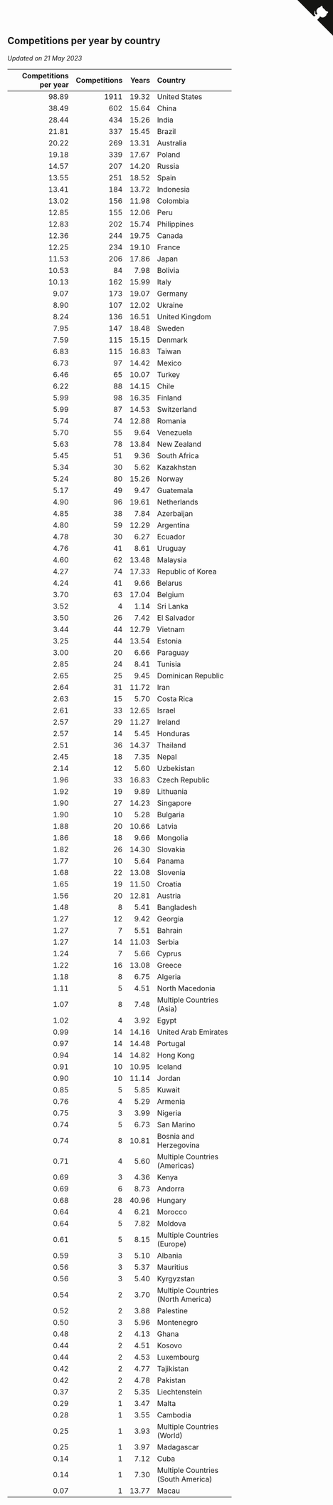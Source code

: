 ## Competitions per year by country

*Updated on 21 May 2023*

| Competitions per year | Competitions | Years | Country |
| ---: | ---: | ---: | :--- |
| 98.89 | 1911 | 19.32 | United States |
| 38.49 | 602 | 15.64 | China |
| 28.44 | 434 | 15.26 | India |
| 21.81 | 337 | 15.45 | Brazil |
| 20.22 | 269 | 13.31 | Australia |
| 19.18 | 339 | 17.67 | Poland |
| 14.57 | 207 | 14.20 | Russia |
| 13.55 | 251 | 18.52 | Spain |
| 13.41 | 184 | 13.72 | Indonesia |
| 13.02 | 156 | 11.98 | Colombia |
| 12.85 | 155 | 12.06 | Peru |
| 12.83 | 202 | 15.74 | Philippines |
| 12.36 | 244 | 19.75 | Canada |
| 12.25 | 234 | 19.10 | France |
| 11.53 | 206 | 17.86 | Japan |
| 10.53 | 84 | 7.98 | Bolivia |
| 10.13 | 162 | 15.99 | Italy |
| 9.07 | 173 | 19.07 | Germany |
| 8.90 | 107 | 12.02 | Ukraine |
| 8.24 | 136 | 16.51 | United Kingdom |
| 7.95 | 147 | 18.48 | Sweden |
| 7.59 | 115 | 15.15 | Denmark |
| 6.83 | 115 | 16.83 | Taiwan |
| 6.73 | 97 | 14.42 | Mexico |
| 6.46 | 65 | 10.07 | Turkey |
| 6.22 | 88 | 14.15 | Chile |
| 5.99 | 98 | 16.35 | Finland |
| 5.99 | 87 | 14.53 | Switzerland |
| 5.74 | 74 | 12.88 | Romania |
| 5.70 | 55 | 9.64 | Venezuela |
| 5.63 | 78 | 13.84 | New Zealand |
| 5.45 | 51 | 9.36 | South Africa |
| 5.34 | 30 | 5.62 | Kazakhstan |
| 5.24 | 80 | 15.26 | Norway |
| 5.17 | 49 | 9.47 | Guatemala |
| 4.90 | 96 | 19.61 | Netherlands |
| 4.85 | 38 | 7.84 | Azerbaijan |
| 4.80 | 59 | 12.29 | Argentina |
| 4.78 | 30 | 6.27 | Ecuador |
| 4.76 | 41 | 8.61 | Uruguay |
| 4.60 | 62 | 13.48 | Malaysia |
| 4.27 | 74 | 17.33 | Republic of Korea |
| 4.24 | 41 | 9.66 | Belarus |
| 3.70 | 63 | 17.04 | Belgium |
| 3.52 | 4 | 1.14 | Sri Lanka |
| 3.50 | 26 | 7.42 | El Salvador |
| 3.44 | 44 | 12.79 | Vietnam |
| 3.25 | 44 | 13.54 | Estonia |
| 3.00 | 20 | 6.66 | Paraguay |
| 2.85 | 24 | 8.41 | Tunisia |
| 2.65 | 25 | 9.45 | Dominican Republic |
| 2.64 | 31 | 11.72 | Iran |
| 2.63 | 15 | 5.70 | Costa Rica |
| 2.61 | 33 | 12.65 | Israel |
| 2.57 | 29 | 11.27 | Ireland |
| 2.57 | 14 | 5.45 | Honduras |
| 2.51 | 36 | 14.37 | Thailand |
| 2.45 | 18 | 7.35 | Nepal |
| 2.14 | 12 | 5.60 | Uzbekistan |
| 1.96 | 33 | 16.83 | Czech Republic |
| 1.92 | 19 | 9.89 | Lithuania |
| 1.90 | 27 | 14.23 | Singapore |
| 1.90 | 10 | 5.28 | Bulgaria |
| 1.88 | 20 | 10.66 | Latvia |
| 1.86 | 18 | 9.66 | Mongolia |
| 1.82 | 26 | 14.30 | Slovakia |
| 1.77 | 10 | 5.64 | Panama |
| 1.68 | 22 | 13.08 | Slovenia |
| 1.65 | 19 | 11.50 | Croatia |
| 1.56 | 20 | 12.81 | Austria |
| 1.48 | 8 | 5.41 | Bangladesh |
| 1.27 | 12 | 9.42 | Georgia |
| 1.27 | 7 | 5.51 | Bahrain |
| 1.27 | 14 | 11.03 | Serbia |
| 1.24 | 7 | 5.66 | Cyprus |
| 1.22 | 16 | 13.08 | Greece |
| 1.18 | 8 | 6.75 | Algeria |
| 1.11 | 5 | 4.51 | North Macedonia |
| 1.07 | 8 | 7.48 | Multiple Countries (Asia) |
| 1.02 | 4 | 3.92 | Egypt |
| 0.99 | 14 | 14.16 | United Arab Emirates |
| 0.97 | 14 | 14.48 | Portugal |
| 0.94 | 14 | 14.82 | Hong Kong |
| 0.91 | 10 | 10.95 | Iceland |
| 0.90 | 10 | 11.14 | Jordan |
| 0.85 | 5 | 5.85 | Kuwait |
| 0.76 | 4 | 5.29 | Armenia |
| 0.75 | 3 | 3.99 | Nigeria |
| 0.74 | 5 | 6.73 | San Marino |
| 0.74 | 8 | 10.81 | Bosnia and Herzegovina |
| 0.71 | 4 | 5.60 | Multiple Countries (Americas) |
| 0.69 | 3 | 4.36 | Kenya |
| 0.69 | 6 | 8.73 | Andorra |
| 0.68 | 28 | 40.96 | Hungary |
| 0.64 | 4 | 6.21 | Morocco |
| 0.64 | 5 | 7.82 | Moldova |
| 0.61 | 5 | 8.15 | Multiple Countries (Europe) |
| 0.59 | 3 | 5.10 | Albania |
| 0.56 | 3 | 5.37 | Mauritius |
| 0.56 | 3 | 5.40 | Kyrgyzstan |
| 0.54 | 2 | 3.70 | Multiple Countries (North America) |
| 0.52 | 2 | 3.88 | Palestine |
| 0.50 | 3 | 5.96 | Montenegro |
| 0.48 | 2 | 4.13 | Ghana |
| 0.44 | 2 | 4.51 | Kosovo |
| 0.44 | 2 | 4.53 | Luxembourg |
| 0.42 | 2 | 4.77 | Tajikistan |
| 0.42 | 2 | 4.78 | Pakistan |
| 0.37 | 2 | 5.35 | Liechtenstein |
| 0.29 | 1 | 3.47 | Malta |
| 0.28 | 1 | 3.55 | Cambodia |
| 0.25 | 1 | 3.93 | Multiple Countries (World) |
| 0.25 | 1 | 3.97 | Madagascar |
| 0.14 | 1 | 7.12 | Cuba |
| 0.14 | 1 | 7.30 | Multiple Countries (South America) |
| 0.07 | 1 | 13.77 | Macau |


<a href="https://github.com/jonatanklosko/wca_statistics" class="github-corner" aria-label="View source on Github"><svg width="80" height="80" viewBox="0 0 250 250" style="fill:#151513; color:#fff; position: absolute; top: 0; border: 0; right: 0;" aria-hidden="true"><path d="M0,0 L115,115 L130,115 L142,142 L250,250 L250,0 Z"></path><path d="M128.3,109.0 C113.8,99.7 119.0,89.6 119.0,89.6 C122.0,82.7 120.5,78.6 120.5,78.6 C119.2,72.0 123.4,76.3 123.4,76.3 C127.3,80.9 125.5,87.3 125.5,87.3 C122.9,97.6 130.6,101.9 134.4,103.2" fill="currentColor" style="transform-origin: 130px 106px;" class="octo-arm"></path><path d="M115.0,115.0 C114.9,115.1 118.7,116.5 119.8,115.4 L133.7,101.6 C136.9,99.2 139.9,98.4 142.2,98.6 C133.8,88.0 127.5,74.4 143.8,58.0 C148.5,53.4 154.0,51.2 159.7,51.0 C160.3,49.4 163.2,43.6 171.4,40.1 C171.4,40.1 176.1,42.5 178.8,56.2 C183.1,58.6 187.2,61.8 190.9,65.4 C194.5,69.0 197.7,73.2 200.1,77.6 C213.8,80.2 216.3,84.9 216.3,84.9 C212.7,93.1 206.9,96.0 205.4,96.6 C205.1,102.4 203.0,107.8 198.3,112.5 C181.9,128.9 168.3,122.5 157.7,114.1 C157.9,116.9 156.7,120.9 152.7,124.9 L141.0,136.5 C139.8,137.7 141.6,141.9 141.8,141.8 Z" fill="currentColor" class="octo-body"></path></svg></a><style>.github-corner:hover .octo-arm{animation:octocat-wave 560ms ease-in-out}@keyframes octocat-wave{0%,100%{transform:rotate(0)}20%,60%{transform:rotate(-25deg)}40%,80%{transform:rotate(10deg)}}@media (max-width:500px){.github-corner:hover .octo-arm{animation:none}.github-corner .octo-arm{animation:octocat-wave 560ms ease-in-out}}</style>
